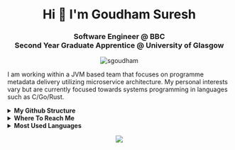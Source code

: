 <h1 align="center">Hi 👋 I'm Goudham Suresh</h1>
<h3 align="center">Software Engineer @ BBC <br> Second Year Graduate Apprentice @ University of Glasgow</h3>
<p align="center"> <img src="https://komarev.com/ghpvc/?username=sgoudham&label=Profile%20views&color=0e75b6&style=flat" alt="sgoudham" /> </p>

I am working within a JVM based team that focuses on programme metadata delivery utilizing
microservice architecture. My personal interests vary but are currently focused towards systems programming in 
languages such as C/Go/Rust. 

<details>
    <summary><strong>My Github Structure</strong></summary>

<br>

- [Personal Projects](https://github.com/sgoudham?tab=repositories)
- [University Projects](https://github.com/sgoudham-university)
- [Personal Website](https://goudham-me)

</details>
<details>
    <summary><strong>Where To Reach Me</strong></summary>

<br> 

- [LinkedIn](https://www.linkedin.com/in/sgoudham/)
- [Twitter](https://twitter.com/RealGoudham)
- [Discord](https://discord.bio/p/hammy)

</details>
<details>
    <summary><strong>Most Used Languages</strong></summary>

<p align="center"> <a href="https://github.com/sgoudham/github-readme-stats">
  <img align="center" src="https://github-readme-stats.vercel.app/api/top-langs/?username=sgoudham&layout=compact&theme=radical&langs_count=5" />
</a> </p>

</details>

<p align="center"> <a href="https://github.com/sgoudham/github-readme-stats">
  <img align="center" src="https://github-readme-stats.vercel.app/api?username=sgoudham&count_private=true&show_icons=true&theme=radical" />
</a> </p>
<p align="center"> <img src="https://github-readme-streak-stats.herokuapp.com/?user=sgoudham&theme=radical" alt=""/> </p>